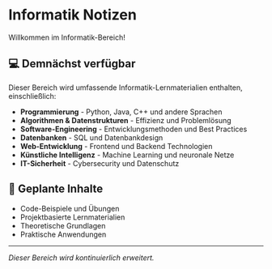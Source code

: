 # Informatik Notizen

Willkommen im Informatik-Bereich! 

## 💻 Demnächst verfügbar

Dieser Bereich wird umfassende Informatik-Lernmaterialien enthalten, einschließlich:

- **Programmierung** - Python, Java, C++ und andere Sprachen
- **Algorithmen & Datenstrukturen** - Effizienz und Problemlösung
- **Software-Engineering** - Entwicklungsmethoden und Best Practices
- **Datenbanken** - SQL und Datenbankdesign
- **Web-Entwicklung** - Frontend und Backend Technologien
- **Künstliche Intelligenz** - Machine Learning und neuronale Netze
- **IT-Sicherheit** - Cybersecurity und Datenschutz

## 🎯 Geplante Inhalte

- Code-Beispiele und Übungen
- Projektbasierte Lernmaterialien
- Theoretische Grundlagen
- Praktische Anwendungen

---

*Dieser Bereich wird kontinuierlich erweitert.*

